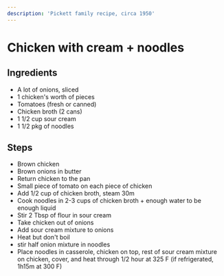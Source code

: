 ```yaml
---
description: 'Pickett family recipe, circa 1950'
---
```


# Chicken with cream + noodles

## Ingredients

* A lot of onions, sliced
* 1 chicken's worth of pieces
* Tomatoes \(fresh or canned\)
* Chicken broth \(2 cans\)
* 1 1/2 cup sour cream
* 1 1/2 pkg of noodles

## Steps

* Brown chicken
* Brown onions in butter
* Return chicken to the pan
* Small piece of tomato on each piece of chicken 
* Add 1/2 cup of chicken broth, steam 30m
* Cook noodles in 2-3 cups of chicken broth + enough water to be enough liquid
* Stir 2 Tbsp of flour in sour cream
* Take chicken out of onions
* Add sour cream mixture to onions
* Heat but don't boil
* stir half onion mixture in noodles
* Place noodles in casserole, chicken on top, rest of sour cream mixture on chicken, cover, and heat through 1/2 hour at 325 F \(if refrigerated, 1h15m at 300 F\)

